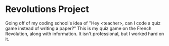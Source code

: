 # Revolutions Project
Going off of my coding school's idea of "Hey &lt;teacher>, can I code a quiz game instead of writing a paper?"
This is my quiz game on the French Revolution, along with information. It isn't professional, but I worked hard on it.
